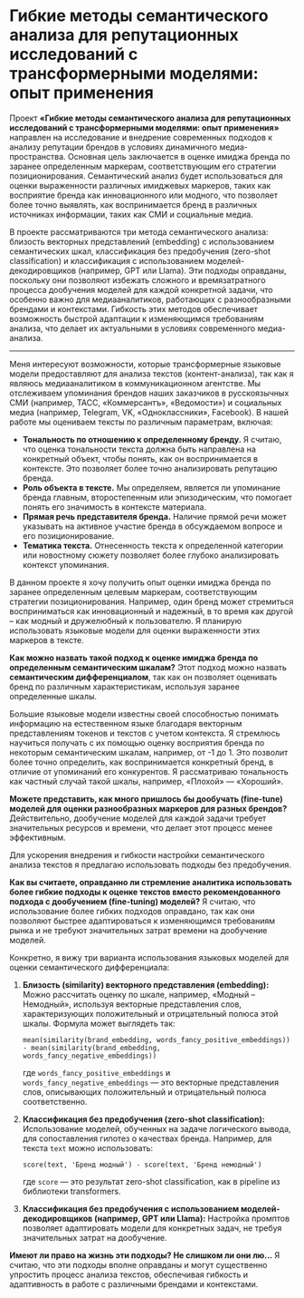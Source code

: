 # Гибкие методы семантического анализа для репутационных исследований с трансформерными моделями: опыт применения

Проект **«Гибкие методы семантического анализа для репутационных исследований с трансформерными моделями: опыт применения»** направлен на исследование и внедрение современных подходов к анализу репутации брендов в условиях динамичного медиа-пространства. Основная цель заключается в оценке имиджа бренда по заранее определенным маркерам, соответствующим его стратегии позиционирования. Семантический анализ будет использоваться для оценки выраженности различных имиджевых маркеров, таких как восприятие бренда как инновационного или модного, что позволяет более точно выявлять, как воспринимается бренд в различных источниках информации, таких как СМИ и социальные медиа.

В проекте рассматриваются три метода семантического анализа: близость векторных представлений (embedding) с использованием семантических шкал, классификация без предобучения (zero-shot classification) и классификация с использованием моделей-декодировщиков (например, GPT или Llama). Эти подходы оправданы, поскольку они позволяют избежать сложного и времязатратного процесса дообучения моделей для каждой конкретной задачи, что особенно важно для медиааналитиков, работающих с разнообразными брендами и контекстами. Гибкость этих методов обеспечивает возможность быстрой адаптации к изменяющимся требованиям анализа, что делает их актуальными в условиях современного медиа-анализа.

--------

Меня интересуют возможности, которые трансформерные языковые модели предоставляют для анализа текстов (контент-анализа), так как я являюсь медиааналитиком в коммуникационном агентстве. Мы отслеживаем упоминания брендов наших заказчиков в русскоязычных СМИ (например, ТАСС, «Коммерсантъ», «Ведомости») и социальных медиа (например, Telegram, VK, «Одноклассники», Facebook). В нашей работе мы оцениваем тексты по различным параметрам, включая:

- **Тональность по отношению к определенному бренду.** Я считаю, что оценка тональности текста должна быть направлена на конкретный объект, чтобы понять, как он воспринимается в контексте. Это позволяет более точно анализировать репутацию бренда.
- **Роль объекта в тексте.** Мы определяем, является ли упоминание бренда главным, второстепенным или эпизодическим, что помогает понять его значимость в контексте материала.
- **Прямая речь представителя бренда.** Наличие прямой речи может указывать на активное участие бренда в обсуждаемом вопросе и его позиционирование.
- **Тематика текста.** Отнесенность текста к определенной категории или новостному сюжету позволяет более глубоко анализировать контекст упоминания.

В данном проекте я хочу получить опыт оценки имиджа бренда по заранее определенным целевым маркерам, соответствующим стратегии позиционирования. Например, один бренд может стремиться восприниматься как инновационный и надежный, в то время как другой – как модный и дружелюбный к пользователю. Я планирую использовать языковые модели для оценки выраженности этих маркеров в тексте.

**Как можно назвать такой подход к оценке имиджа бренда по определенным семантическим шкалам?** Этот подход можно назвать **семантическим дифференциалом**, так как он позволяет оценивать бренд по различным характеристикам, используя заранее определенные шкалы.

Большие языковые модели известны своей способностью понимать информацию на естественном языке благодаря векторным представлениям токенов и текстов с учетом контекста. Я стремлюсь научиться получать с их помощью оценку восприятия бренда по некоторым семантическим шкалам, например, от -1 до 1. Это позволит более точно определить, как воспринимается конкретный бренд, в отличие от упоминаний его конкурентов. Я рассматриваю тональность как частный случай такой шкалы, например, «Плохой» — «Хороший».

**Можете представить, как много пришлось бы дообучать (fine-tune) моделей для оценки разнообразных маркеров для разных брендов?** Действительно, дообучение моделей для каждой задачи требует значительных ресурсов и времени, что делает этот процесс менее эффективным.

Для ускорения внедрения и гибкости настройки семантического анализа текстов я предлагаю использовать подходы без предобучения.

**Как вы считаете, оправданно ли стремление аналитика использовать более гибкие подходы к оценке текстов вместо рекомендованного подхода с дообучением (fine-tuning) моделей?** Я считаю, что использование более гибких подходов оправдано, так как они позволяют быстрее адаптироваться к изменяющимся требованиям рынка и не требуют значительных затрат времени на дообучение моделей.

Конкретно, я вижу три варианта использования языковых моделей для оценки семантического дифференциала:

1. **Близость (similarity) векторного представления (embedding):** Можно рассчитать оценку по шкале, например, «Модный – Немодный», используя векторные представления слов, характеризующих положительный и отрицательный полюса этой шкалы. Формула может выглядеть так: 
   ``` 
   mean(similarity(brand_embedding, words_fancy_positive_embeddings)) - mean(similarity(brand_embedding, words_fancy_negative_embeddings)) 
   ```
   где `words_fancy_positive_embeddings` и `words_fancy_negative_embeddings` — это векторные представления слов, описывающих положительный и отрицательный полюса соответственно.

2. **Классификация без предобучения (zero-shot classification):** Использование моделей, обученных на задаче логического вывода, для сопоставления гипотез о качествах бренда. Например, для текста `text` можно использовать:
   ```
   score(text, 'Бренд модный') - score(text, 'Бренд немодный')
   ```
   где `score` — это результат zero-shot classification, как в pipeline из библиотеки transformers.

3. **Классификация без предобучения с использованием моделей-декодировщиков (например, GPT или Llama):** Настройка промптов позволяет адаптировать модели для конкретных задач, не требуя значительных затрат на дообучение.

**Имеют ли право на жизнь эти подходы? Не слишком ли они лю...** Я считаю, что эти подходы вполне оправданы и могут существенно упростить процесс анализа текстов, обеспечивая гибкость и адаптивность в работе с различными брендами и контекстами.